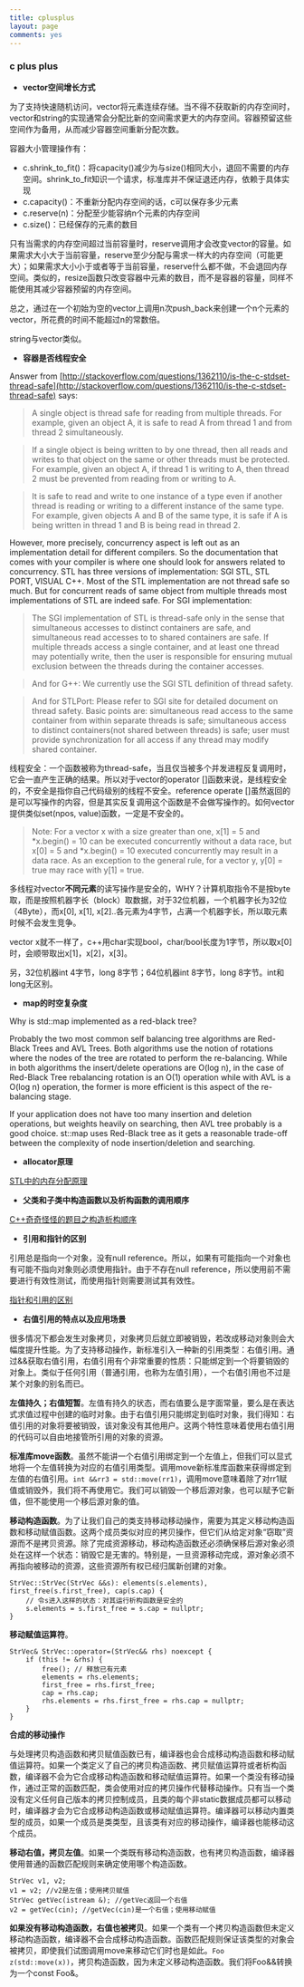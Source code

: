 ```yaml
---
title: cplusplus
layout: page
comments: yes
---
```


### c plus plus

- **vector空间增长方式**

为了支持快速随机访问，vector将元素连续存储。当不得不获取新的内存空间时，vector和string的实现通常会分配比新的空间需求更大的内存空间。容器预留这些空间作为备用，从而减少容器空间重新分配次数。

容器大小管理操作有：

- c.shrink_to_fit()：将capacity()减少为与size()相同大小，退回不需要的内存空间。shrink_to_fit知识一个请求，标准库并不保证退还内存，依赖于具体实现
- c.capacity()：不重新分配内存空间的话，c可以保存多少元素
- c.reserve(n)：分配至少能容纳n个元素的内存空间
- c.size()：已经保存的元素的数目

只有当需求的内存空间超过当前容量时，reserve调用才会改变vector的容量。如果需求大小大于当前容量，reserve至少分配与需求一样大的内存空间（可能更大）；如果需求大小小于或者等于当前容量，reserve什么都不做，不会退回内存空间。类似的，resize函数只改变容器中元素的数目，而不是容器的容量，同样不能使用其减少容器预留的内存空间。

总之，通过在一个初始为空的vector上调用n次push_back来创建一个n个元素的vector，所花费的时间不能超过n的常数倍。

string与vector类似。

- **容器是否线程安全**

Answer from [http://stackoverflow.com/questions/1362110/is-the-c-stdset-thread-safe](http://stackoverflow.com/questions/1362110/is-the-c-stdset-thread-safe) says:

> A single object is thread safe for reading from multiple threads. For example, given an object A, it is safe to read A from thread 1 and from thread 2 simultaneously.

> If a single object is being written to by one thread, then all reads and writes to that object on the same or other threads must be protected. For example, given an object A, if thread 1 is writing to A, then thread 2 must be prevented from reading from or writing to A.

> It is safe to read and write to one instance of a type even if another thread is reading or writing to a different instance of the same type. For example, given objects A and B of the same type, it is safe if A is being written in thread 1 and B is being read in thread 2.

However, more precisely, concurrency aspect is left out as an implementation detail for different compilers. So the documentation that comes with your compiler is where one should look for answers related to concurrency. STL has three versions of implementation: SGI STL, STL PORT, VISUAL C++. Most of the STL implementation are not thread safe so much. But for concurrent reads of same object from multiple threads most implementations of STL are indeed safe. For SGI implementation:

> The SGI implementation of STL is thread-safe only in the sense that simultaneous accesses to distinct containers are safe, and simultaneous read accesses to to shared containers are safe. If multiple threads access a single container, and at least one thread may potentially write, then the user is responsible for ensuring mutual exclusion between the threads during the container accesses.

> And for G++: We currently use the SGI STL definition of thread safety.

> And for STLPort: Please refer to SGI site for detailed document on thread safety. Basic points are: simultaneous read access to the same container from within separate threads is safe; simultaneous access to distinct containers(not shared between threads) is safe; user must provide synchronization for all access if any thread may modify shared container.

线程安全：一个函数被称为thread-safe，当且仅当被多个并发进程反复调用时，它会一直产生正确的结果。所以对于vector的operator []函数来说，是线程安全的，不安全是指你自己代码级别的线程不安全。reference operate []虽然返回的是可以写操作的内容，但是其实反复调用这个函数是不会做写操作的。如何vector提供类似set(npos, value)函数，一定是不安全的。

> Note: For a vector<int> x with a size greater than one, x[1] = 5 and *x.begin() = 10 can be executed concurrently without a data race, but x[0] = 5 and *x.begin() = 10 executed concurrently may result in a data race. As an exception to the general rule, for a vector <bool> y, y[0] = true may race with y[1] = true.

多线程对vector<int>**不同元素**的读写操作是安全的，WHY？计算机取指令不是按byte取，而是按照机器字长（block）取数据，对于32位机器，一个机器字长为32位（4Byte），而x[0], x[1], x[2]..各元素为4字节，占满一个机器字长，所以取元素时候不会发生竞争。

vector<bool> x就不一样了，c++用char实现bool，char/bool长度为1字节，所以取x[0]时，会顺带取出x[1]，x[2]，x[3]。

另，32位机器int 4字节，long 8字节；64位机器int 8字节，long 8字节。int和long无区别。

- **map的时空复杂度**

Why is std::map implemented as a red-black tree? 

Probably the two most common self balancing tree algorithms are Red-Black Trees and AVL Trees. Both algorithms use the notion of rotations where the nodes of the tree are rotated to perform the re-balancing. While in both algorithms the insert/delete operations are O(log n), in the case of Red-Black Tree rebalancing rotation is an O(1) operation while with AVL is a O(log n) operation, the former is more efficient is this aspect of the re-balancing stage.

If your application does not have too many insertion and deletion operations, but weights heavily on searching, then AVL tree probably is a good choice. st::map uses Red-Black tree as it gets a reasonable trade-off between the complexity of node insertion/deletion and searching.

- **allocator原理**

[STL中的内存分配原理](http://blog.csdn.net/effective_coder/article/details/8873513)

- **父类和子类中构造函数以及析构函数的调用顺序**

[C++奇奇怪怪的题目之构造析构顺序](http://gaocegege.com/Blog/cpp/cppclass)

- **引用和指针的区别**

引用总是指向一个对象，没有null reference。所以，如果有可能指向一个对象也有可能不指向对象则必须使用指针。由于不存在null reference，所以使用前不需要进行有效性测试，而使用指针则需要测试其有效性。

[指针和引用的区别](http://blog.csdn.net/dujiangyan101/article/details/2844138)

- **右值引用的特点以及应用场景**

很多情况下都会发生对象拷贝，对象拷贝后就立即被销毁，若改成移动对象则会大幅度提升性能。为了支持移动操作，新标准引入一种新的引用类型：右值引用。通过&&获取右值引用，右值引用有个非常重要的性质：只能绑定到一个将要销毁的对象上。类似于任何引用（普通引用，也称为左值引用），一个右值引用也不过是某个对象的别名而已。

**左值持久；右值短暂**。左值有持久的状态，而右值要么是字面常量，要么是在表达式求值过程中创建的临时对象。由于右值引用只能绑定到临时对象，我们得知：右值引用的对象将要被销毁，该对象没有其他用户。这两个特性意味着使用右值引用的代码可以自由地接管所引用的对象的资源。

**标准库move函数**。虽然不能讲一个右值引用绑定到一个左值上，但我们可以显式地将一个左值转换为对应的右值引用类型。调用move新标准库函数来获得绑定到左值的右值引用。`int &&rr3 = std::move(rr1)`，调用move意味着除了对rr1赋值或销毁外，我们将不再使用它。我们可以销毁一个移后源对象，也可以赋予它新值，但不能使用一个移后源对象的值。

**移动构造函数**。为了让我们自己的类支持移动移动操作，需要为其定义移动构造函数和移动赋值函数。这两个成员类似对应的拷贝操作，但它们从给定对象“窃取”资源而不是拷贝资源。除了完成资源移动，移动构造函数还必须确保移后源对象必须处在这样一个状态：销毁它是无害的。特别是，一旦资源移动完成，源对象必须不再指向被移动的资源，这些资源所有权已经归属新创建的对象。

```
StrVec::StrVec(StrVec &&s): elements(s.elements), first_free(s.first_free), cap(s.cap) {
	// 令s进入这样的状态：对其运行析构函数是安全的
	s.elements = s.first_free = s.cap = nullptr;
}
```

**移动赋值运算符**。

```
StrVec& StrVec::operator=(StrVec&& rhs) noexcept {
	if (this != &rhs) {
		free(); // 释放已有元素
		elements = rhs.elements;
		first_free = rhs.first_free;
		cap = rhs.cap;
		rhs.elements = rhs.first_free = rhs.cap = nullptr;
	}
}
```

**合成的移动操作**

与处理拷贝构造函数和拷贝赋值函数已有，编译器也会合成移动构造函数和移动赋值运算符。如果一个类定义了自己的拷贝构造函数、拷贝赋值运算符或者析构函数，编译器不会为它合成移动构造函数和移动赋值运算符。如果一个类没有移动操作，通过正常的函数匹配，类会使用对应的拷贝操作代替移动操作。只有当一个类没有定义任何自己版本的拷贝控制成员，且类的每个非static数据成员都可以移动时，编译器才会为它合成移动构造函数或移动赋值运算符。编译器可以移动内置类型的成员，如果一个成员是类类型，且该类有对应的移动操作，编译器也能移动这个成员。

**移动右值，拷贝左值**。如果一个类既有移动构造函数，也有拷贝构造函数，编译器使用普通的函数匹配规则来确定使用哪个构造函数。

```
StrVec v1, v2;
v1 = v2; //v2是左值；使用拷贝赋值
StrVec getVec(istream &); //getVec返回一个右值
v2 = getVec(cin); //getVec(cin)是一个右值；使用移动赋值
```

**如果没有移动构造函数，右值也被拷贝**。如果一个类有一个拷贝构造函数但未定义移动构造函数，编译器不会合成移动构造函数。函数匹配规则保证该类型的对象会被拷贝，即使我们试图调用move来移动它们时也是如此。`Foo z(std::move(x))`，拷贝构造函数，因为未定义移动构造函数。我们将Foo&&转换为一个const Foo&。